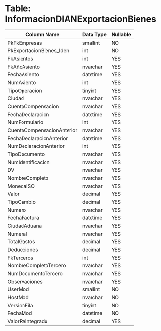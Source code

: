 # Table: InformacionDIANExportacionBienes

| Column Name | Data Type | Nullable |
|-------------|-----------|----------|
| PkFkEmpresas | smallint | NO |
| PkExportacionBienes_Iden | int | NO |
| FkAsientos | int | YES |
| FkAñoAsiento | nvarchar | YES |
| FechaAsiento | datetime | YES |
| NumAsiento | int | YES |
| TipoOperacion | tinyint | YES |
| Ciudad | nvarchar | YES |
| CuentaCompensacion | nvarchar | YES |
| FechaDeclaracion | datetime | YES |
| NumFormulario | int | YES |
| CuentaCompensacionAnterior | nvarchar | YES |
| FechaDeclaracionAnterior | datetime | YES |
| NumDeclaracionAnterior | int | YES |
| TipoDocumento | nvarchar | YES |
| NumIdentificacion | nvarchar | YES |
| DV | nvarchar | YES |
| NombreCompleto | nvarchar | YES |
| MonedaISO | nvarchar | YES |
| Valor | decimal | YES |
| TipoCambio | decimal | YES |
| Numero | nvarchar | YES |
| FechaFactura | datetime | YES |
| CiudadAduana | nvarchar | YES |
| Numeral | nvarchar | YES |
| TotalGastos | decimal | YES |
| Deducciones | decimal | YES |
| FkTerceros | int | YES |
| NombreCompletoTercero | nvarchar | YES |
| NumDocumentoTercero | nvarchar | YES |
| Observaciones | nvarchar | YES |
| UserMod | smallint | NO |
| HostMod | nvarchar | NO |
| VersionFila | tinyint | NO |
| FechaMod | datetime | NO |
| ValorReintegrado | decimal | YES |
